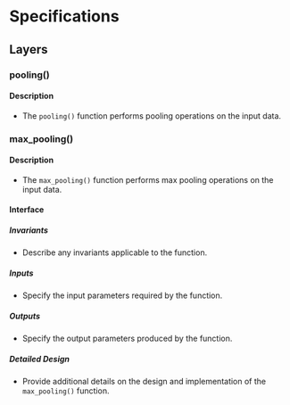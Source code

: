 # Specifications

## Layers

### pooling()

#### Description

- The `pooling()` function performs pooling operations on the input data.

### max_pooling()

#### Description

- The `max_pooling()` function performs max pooling operations on the input data.

#### Interface

##### Invariants

- Describe any invariants applicable to the function.

##### Inputs

- Specify the input parameters required by the function.

##### Outputs

- Specify the output parameters produced by the function.

##### Detailed Design

- Provide additional details on the design and implementation of the `max_pooling()` function.
